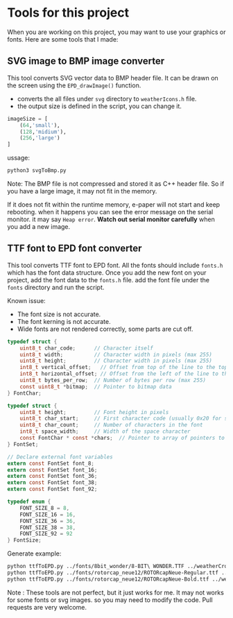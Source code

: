 # Tools for this project

When you are working on this project, you may want to use your graphics or fonts.
Here are some tools that I made:

## SVG image to BMP image converter
This tool converts SVG vector data to BMP header file.
It can be drawn on the screen using the `EPD_drawImage()` function.

- converts the all files under `svg` directory to `weatherIcons.h` file.
- the output size is defined in the script, you can change it.
```python
imageSize = [
    (64,'small'),
    (128,'midium'),
    (256,'large')
]
```

ussage:
```bash
python3 svgToBmp.py
```

Note: The BMP file is not compressed and stored it as C++ header file.
So if you have a large image, it may not fit in the memory.

If it does not fit within the runtime memory, e-paper will not start and keep rebooting.
when it happens you can see the error message on the serial monitor. it may say `Heap error`.
**Watch out serial monitor carefully** when you add a new image.


## TTF font to EPD font converter
This tool converts TTF font to EPD font.
All the fonts should include `fonts.h` which has the font data structure.
Once you add the new font on your project, add the font data to the `fonts.h` file.
add the font file under the `fonts` directory and run the script.

Known issue:
- The font size is not accurate.
- The font kerning is not accurate.
- Wide fonts are not rendered correctly, some parts are cut off.

```c
typedef struct {
    uint8_t char_code;      // Character itself
    uint8_t width;          // Character width in pixels (max 255)
    uint8_t height;         // Character width in pixels (max 255)
    int8_t vertical_offset;   // Offset from top of the line to the top of the character (could be negative)
    int8_t horizontal_offset; // Offset from the left of the line to the left of the character (could be negative) AKA kerning
    uint8_t bytes_per_row;  // Number of bytes per row (max 255)
    const uint8_t *bitmap;  // Pointer to bitmap data
} FontChar;

typedef struct {
    uint8_t height;         // Font height in pixels
    uint8_t char_start;     // First character code (usually 0x20 for space)
    uint8_t char_count;     // Number of characters in the font
    int8_t space_width;     // Width of the space character
    const FontChar * const *chars;  // Pointer to array of pointers to FontChar structs
} FontSet;

// Declare external font variables
extern const FontSet font_8;
extern const FontSet font_16;
extern const FontSet font_36;
extern const FontSet font_38;
extern const FontSet font_92;

typedef enum {
    FONT_SIZE_8 = 8,
    FONT_SIZE_16 = 16,
    FONT_SIZE_36 = 36,
    FONT_SIZE_38 = 38,
    FONT_SIZE_92 = 92
} FontSize;
```

Generate example:
```bash
python ttfToEPD.py ../fonts/8bit_wonder/8-BIT\ WONDER.TTF ../weatherCrow5.7/font8.cpp 8
python ttfToEPD.py ../fonts/rotorcap_neue12/ROTORcapNeue-Regular.ttf ../weatherCrow5.7/font12.cpp 12
python ttfToEPD.py ../fonts/rotorcap_neue12/ROTORcapNeue-Bold.ttf ../weatherCrow5.7/font24.cpp 24
```

Note : These tools are not perfect, but it just works for me.
It may not works for some fonts or svg images. so you may need to modify the code.
Pull requests are very welcome.